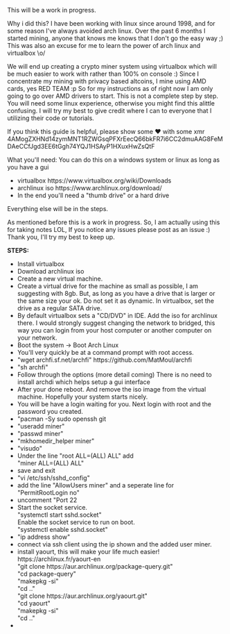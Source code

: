 This will be a work in progress.

Why i did this? I have been working with linux since around 1998, and for some reason I've always avoided arch linux.  Over the past 6 months I started mining, anyone that knows me knows that I don't go the easy way ;) This was also an excuse for me to learn the power of arch linux and virtualbox \o/ 

We will end up creating a crypto miner system using virtualbox which will be much easier to work with rather than 100% on console :) 
Since I concentrate my mining with privacy based altcoins, I mine using AMD cards, yes RED TEAM :p So for my instructions as of right now I am only going to go over AMD drivers to start. This is not a complete step by step.  You will need some linux experience, otherwise you might find this alittle confusing. I will try my best to give credit where I can to everyone that I utilizing their code or tutorials.  

If you think this guide is helpful, please show some ❤ with some xmr 
4AMogZXHNd14zymMNT1RZWGsqPFXrEecQ66bkFR7i6CC2dmuAAG8FeMDAeCCfJgd3EE6tGgh74YQJ1HSAyP1HXuxHwZsQtF


What you'll need:
You can do this on a windows system or linux as long as you have a gui

<ul>
  <li>virtualbox https://www.virtualbox.org/wiki/Downloads</li>
  <li>archlinux iso https://www.archlinux.org/download/</li>
  <li>In the end you'll need a "thumb drive" or a hard drive</li>
</ul>

Everything else will be in the steps.

As mentioned before this is a work in progress.  So, I am actually using this for taking notes LOL, If you notice any issues please post as an issue :) Thank you, I'll try my best to keep up.

<b>STEPS:</b>
<ul>
  <li>Install virtualbox</li>
  <li>Download archlinux iso</li>
  <li>Create a new virtual machine.</li>
  <li>Create a virtual drive for the machine as small as possible, I am suggesting with 8gb.  But, as long as you have a drive that is larger or the same size your ok. Do not set it as dynamic. In virtualbox, set the drive as a regular SATA drive.</li>
  <li>By default virtualbox sets a "CD/DVD" in IDE.  Add the iso for archlinux there.  I would strongly suggest changing the network to bridged, this way you can login from your host computer or another computer on your network.</li>
  <li>Boot the system -> Boot Arch Linux</li>
  <li>You'll very quickly be at a command prompt with root access.</li>
  <li>"wget archfi.sf.net/archfi" https://github.com/MatMoul/archfi</li>
  <li>"sh archfi"</li>
  <li>Follow through the options (more detail coming) There is no need to install archdi which helps setup a gui interface</li>
  <li>After your done reboot. And remove the iso image from the virtual machine. Hopefully your system starts nicely.</li>
  <li>You will be have a login waiting for you.  Next login with root and the password you created.</li>
  <li>"pacman -Sy sudo openssh git</li>
  <li>"useradd miner"</li> 
  <li>"passwd miner"</li>
  <li>"mkhomedir_helper miner"</li>
  <li>"visudo"</li>
  <li>Under the line "root ALL=(ALL) ALL" add </br>"miner ALL=(ALL) ALL"</li>
  <li>save and exit</li>
  <li>"vi /etc/ssh/sshd_config"
  <li>add the line "AllowUsers miner" and a seperate line for "PermitRootLogin no"
  <li>uncomment "Port 22</li>
  <li>Start the socket service.</br>"systemctl start sshd.socket"</br>Enable the socket service to run on boot.</br>"systemctl enable sshd.socket"</li>
 <li>"ip address show"
 <li>connect via ssh client using the ip shown and the added user miner.</li>
  <li>install yaourt, this will make your life much easier! https://archlinux.fr/yaourt-en </br>"git clone https://aur.archlinux.org/package-query.git"</br>"cd package-query"</br>"makepkg -si"</br>"cd .."</br>"git clone https://aur.archlinux.org/yaourt.git"</br>"cd yaourt"</br>"makepkg -si"</br>"cd .."</li>
 <li>
</ul>

